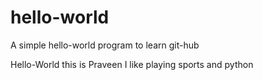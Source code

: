 # hello-world
A simple hello-world program to learn git-hub

Hello-World this is Praveen
I like playing sports and python
